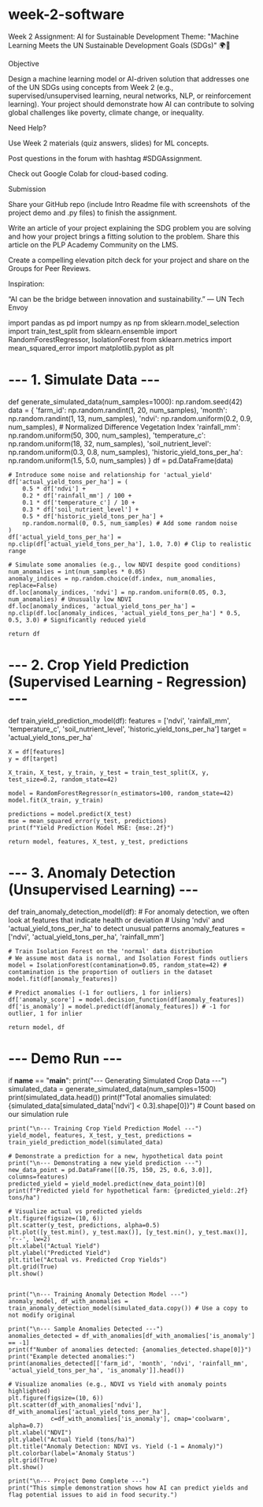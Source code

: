 # week-2-software


Week 2 Assignment: AI for Sustainable Development
Theme: "Machine Learning Meets the UN Sustainable Development Goals (SDGs)" 🌍🤖

Objective

Design a machine learning model or AI-driven solution that addresses one of the UN SDGs using concepts from Week 2 (e.g., supervised/unsupervised learning, neural networks, NLP, or reinforcement learning). Your project should demonstrate how AI can contribute to solving global challenges like poverty, climate change, or inequality.

Need Help?

Use Week 2 materials (quiz answers, slides) for ML concepts.

Post questions in the forum with hashtag #SDGAssignment.

Check out Google Colab for cloud-based coding.

Submission

Share your GitHub repo (include Intro Readme file with screenshots  of the project demo and .py files) to finish the assignment.

Write an article of your project explaining the SDG problem you are solving and how your project brings a fitting solution to the problem. Share this article on the PLP Academy Community on the LMS.

Create a compelling elevation pitch deck for your project and share on the Groups for Peer Reviews. 

Inspiration:

“AI can be the bridge between innovation and sustainability.” — UN Tech Envoy

import pandas as pd
import numpy as np
from sklearn.model_selection import train_test_split
from sklearn.ensemble import RandomForestRegressor, IsolationForest
from sklearn.metrics import mean_squared_error
import matplotlib.pyplot as plt

# --- 1. Simulate Data ---
def generate_simulated_data(num_samples=1000):
    np.random.seed(42)
    data = {
        'farm_id': np.random.randint(1, 20, num_samples),
        'month': np.random.randint(1, 13, num_samples),
        'ndvi': np.random.uniform(0.2, 0.9, num_samples), # Normalized Difference Vegetation Index
        'rainfall_mm': np.random.uniform(50, 300, num_samples),
        'temperature_c': np.random.uniform(18, 32, num_samples),
        'soil_nutrient_level': np.random.uniform(0.3, 0.8, num_samples),
        'historic_yield_tons_per_ha': np.random.uniform(1.5, 5.0, num_samples)
    }
    df = pd.DataFrame(data)

    # Introduce some noise and relationship for 'actual_yield'
    df['actual_yield_tons_per_ha'] = (
        0.5 * df['ndvi'] +
        0.2 * df['rainfall_mm'] / 100 +
        0.1 * df['temperature_c'] / 10 +
        0.3 * df['soil_nutrient_level'] +
        0.5 * df['historic_yield_tons_per_ha'] +
        np.random.normal(0, 0.5, num_samples) # Add some random noise
    )
    df['actual_yield_tons_per_ha'] = np.clip(df['actual_yield_tons_per_ha'], 1.0, 7.0) # Clip to realistic range

    # Simulate some anomalies (e.g., low NDVI despite good conditions)
    num_anomalies = int(num_samples * 0.05)
    anomaly_indices = np.random.choice(df.index, num_anomalies, replace=False)
    df.loc[anomaly_indices, 'ndvi'] = np.random.uniform(0.05, 0.3, num_anomalies) # Unusually low NDVI
    df.loc[anomaly_indices, 'actual_yield_tons_per_ha'] = np.clip(df.loc[anomaly_indices, 'actual_yield_tons_per_ha'] * 0.5, 0.5, 3.0) # Significantly reduced yield

    return df

# --- 2. Crop Yield Prediction (Supervised Learning - Regression) ---
def train_yield_prediction_model(df):
    features = ['ndvi', 'rainfall_mm', 'temperature_c', 'soil_nutrient_level', 'historic_yield_tons_per_ha']
    target = 'actual_yield_tons_per_ha'

    X = df[features]
    y = df[target]

    X_train, X_test, y_train, y_test = train_test_split(X, y, test_size=0.2, random_state=42)

    model = RandomForestRegressor(n_estimators=100, random_state=42)
    model.fit(X_train, y_train)

    predictions = model.predict(X_test)
    mse = mean_squared_error(y_test, predictions)
    print(f"Yield Prediction Model MSE: {mse:.2f}")

    return model, features, X_test, y_test, predictions

# --- 3. Anomaly Detection (Unsupervised Learning) ---
def train_anomaly_detection_model(df):
    # For anomaly detection, we often look at features that indicate health or deviation
    # Using 'ndvi' and 'actual_yield_tons_per_ha' to detect unusual patterns
    anomaly_features = ['ndvi', 'actual_yield_tons_per_ha', 'rainfall_mm']

    # Train Isolation Forest on the 'normal' data distribution
    # We assume most data is normal, and Isolation Forest finds outliers
    model = IsolationForest(contamination=0.05, random_state=42) # contamination is the proportion of outliers in the dataset
    model.fit(df[anomaly_features])

    # Predict anomalies (-1 for outliers, 1 for inliers)
    df['anomaly_score'] = model.decision_function(df[anomaly_features])
    df['is_anomaly'] = model.predict(df[anomaly_features]) # -1 for outlier, 1 for inlier

    return model, df

# --- Demo Run ---
if __name__ == "__main__":
    print("--- Generating Simulated Crop Data ---")
    simulated_data = generate_simulated_data(num_samples=1500)
    print(simulated_data.head())
    print(f"Total anomalies simulated: {simulated_data[simulated_data['ndvi'] < 0.3].shape[0]}") # Count based on our simulation rule

    print("\n--- Training Crop Yield Prediction Model ---")
    yield_model, features, X_test, y_test, predictions = train_yield_prediction_model(simulated_data)

    # Demonstrate a prediction for a new, hypothetical data point
    print("\n--- Demonstrating a new yield prediction ---")
    new_data_point = pd.DataFrame([[0.75, 150, 25, 0.6, 3.0]], columns=features)
    predicted_yield = yield_model.predict(new_data_point)[0]
    print(f"Predicted yield for hypothetical farm: {predicted_yield:.2f} tons/ha")

    # Visualize actual vs predicted yields
    plt.figure(figsize=(10, 6))
    plt.scatter(y_test, predictions, alpha=0.5)
    plt.plot([y_test.min(), y_test.max()], [y_test.min(), y_test.max()], 'r--', lw=2)
    plt.xlabel("Actual Yield")
    plt.ylabel("Predicted Yield")
    plt.title("Actual vs. Predicted Crop Yields")
    plt.grid(True)
    plt.show()


    print("\n--- Training Anomaly Detection Model ---")
    anomaly_model, df_with_anomalies = train_anomaly_detection_model(simulated_data.copy()) # Use a copy to not modify original

    print("\n--- Sample Anomalies Detected ---")
    anomalies_detected = df_with_anomalies[df_with_anomalies['is_anomaly'] == -1]
    print(f"Number of anomalies detected: {anomalies_detected.shape[0]}")
    print("Example detected anomalies:")
    print(anomalies_detected[['farm_id', 'month', 'ndvi', 'rainfall_mm', 'actual_yield_tons_per_ha', 'is_anomaly']].head())

    # Visualize anomalies (e.g., NDVI vs Yield with anomaly points highlighted)
    plt.figure(figsize=(10, 6))
    plt.scatter(df_with_anomalies['ndvi'], df_with_anomalies['actual_yield_tons_per_ha'],
                c=df_with_anomalies['is_anomaly'], cmap='coolwarm', alpha=0.7)
    plt.xlabel("NDVI")
    plt.ylabel("Actual Yield (tons/ha)")
    plt.title("Anomaly Detection: NDVI vs. Yield (-1 = Anomaly)")
    plt.colorbar(label='Anomaly Status')
    plt.grid(True)
    plt.show()

    print("\n--- Project Demo Complete ---")
    print("This simple demonstration shows how AI can predict yields and flag potential issues to aid in food security.")
